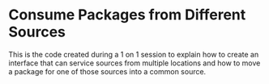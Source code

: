 # Consume Packages from Different Sources

This is the code created during a 1 on 1 session to explain how to create an interface that can service sources from multiple locations and how to move a package for one of those sources into a common source.
